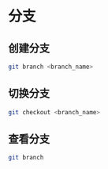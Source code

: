 # 分支

## 创建分支

```bash
git branch <branch_name>
```

## 切换分支

```bash
git checkout <branch_name>
```

## 查看分支

```bash
git branch
```
